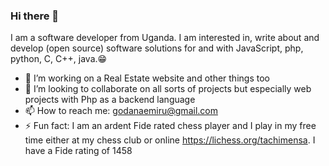 ### Hi there 👋

I am a software developer from Uganda.  I am interested in, write about and develop (open source) software solutions for and with JavaScript, php, python, C, C++, java.:grin:
<!--
**godanaemiru/godanaemiru** is a ✨ _special_ ✨ repository because its `README.md` (this file) appears on your GitHub profile.-->


- 🔭 I’m working on a Real Estate website and other things too
- 👯 I’m looking to collaborate on all sorts of projects but especially web projects with Php as a backend language
- 📫 How to reach me: godanaemiru@gmail.com
- ⚡ Fun fact: I am an ardent Fide rated chess player and I play in my free time either at my chess club or online https://lichess.org/tachimensa. I have a Fide rating of 1458
